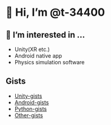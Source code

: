 # 👋 Hi, I’m @t-34400

## 👀 I’m interested in ...
  - Unity(XR etc.)
  - Android native app
  - Physics simulation software

## Gists
- [Unity-gists](https://github.com/t-34400/Unity-gists)
- [Android-gists](https://github.com/t-34400/Android-gists)
- [Python-gists](https://github.com/t-34400/Python-gists)
- [Other-gists](https://github.com/t-34400/OtherGists/)
